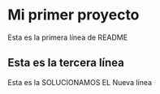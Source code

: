 # Mi primer proyecto
Esta es la primera línea de README
## Esta es la tercera línea
Esta es la 
SOLUCIONAMOS EL 
Nueva línea
